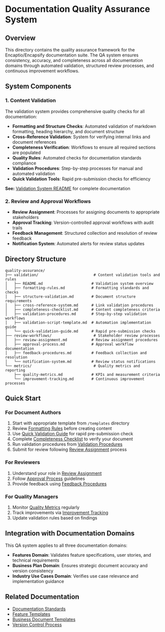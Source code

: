 # Documentation Quality Assurance System

## Overview

This directory contains the quality assurance framework for the Encaptio/Encapsify documentation suite. The QA system ensures consistency, accuracy, and completeness across all documentation domains through automated validation, structured review processes, and continuous improvement workflows.

## System Components

### 1. Content Validation
The validation system provides comprehensive quality checks for all documentation:
- **Formatting and Structure Checks**: Automated validation of markdown formatting, heading hierarchy, and document structure
- **Cross-Reference Validation**: System for verifying internal links and document references
- **Completeness Verification**: Workflows to ensure all required sections are populated
- **Quality Rules**: Automated checks for documentation standards compliance
- **Validation Procedures**: Step-by-step processes for manual and automated validation
- **Quick Validation Tools**: Rapid pre-submission checks for efficiency

**See:** [Validation System README](validation/README.md) for complete documentation

### 2. Review and Approval Workflows
- **Review Assignment**: Processes for assigning documents to appropriate stakeholders
- **Approval Tracking**: Version-controlled approval workflows with audit trails
- **Feedback Management**: Structured collection and resolution of review feedback
- **Notification System**: Automated alerts for review status updates

## Directory Structure

```
quality-assurance/
├── validation/                         # Content validation tools and rules
│   ├── README.md                      # Validation system overview
│   ├── formatting-rules.md            # Formatting standards and checks
│   ├── structure-validation.md        # Document structure requirements
│   ├── cross-reference-system.md      # Link validation procedures
│   ├── completeness-checklist.md      # Content completeness criteria
│   ├── validation-procedures.md       # Step-by-step validation workflows
│   ├── validation-script-template.md  # Automation implementation guide
│   └── quick-validation-guide.md      # Rapid pre-submission checks
├── review-workflows/                   # Stakeholder review processes
│   ├── review-assignment.md           # Review assignment procedures
│   ├── approval-process.md            # Approval workflow documentation
│   ├── feedback-procedures.md         # Feedback collection and resolution
│   └── notification-system.md         # Review status notifications
└── metrics/                            # Quality metrics and reporting
    ├── quality-metrics.md             # KPIs and measurement criteria
    └── improvement-tracking.md        # Continuous improvement processes
```

## Quick Start

### For Document Authors
1. Start with appropriate template from `/templates` directory
2. Review [Formatting Rules](validation/formatting-rules.md) before creating content
3. Use [Quick Validation Guide](validation/quick-validation-guide.md) for rapid pre-submission check
4. Complete [Completeness Checklist](validation/completeness-checklist.md) to verify your document
5. Run validation procedures from [Validation Procedures](validation/validation-procedures.md)
6. Submit for review following [Review Assignment](review-workflows/review-assignment.md) process

### For Reviewers
1. Understand your role in [Review Assignment](review-workflows/review-assignment.md)
2. Follow [Approval Process](review-workflows/approval-process.md) guidelines
3. Provide feedback using [Feedback Procedures](review-workflows/feedback-procedures.md)

### For Quality Managers
1. Monitor [Quality Metrics](metrics/quality-metrics.md) regularly
2. Track improvements via [Improvement Tracking](metrics/improvement-tracking.md)
3. Update validation rules based on findings

## Integration with Documentation Domains

This QA system applies to all three documentation domains:
- **Features Domain**: Validates feature specifications, user stories, and technical requirements
- **Business Plan Domain**: Ensures strategic document accuracy and version consistency
- **Industry Use Cases Domain**: Verifies use case relevance and implementation guidance

## Related Documentation

- [Documentation Standards](../DOCUMENTATION-STANDARDS.md)
- [Feature Templates](../templates/feature-template.md)
- [Business Document Templates](../templates/business-document-template.md)
- [Version Control Process](../business-plan/versions/version-control-process.md)
